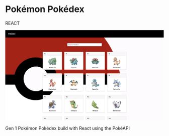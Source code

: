 # Pokémon Pokédex

REACT

<img src="src/images/screenshot.png">

Gen 1 Pokémon Pokédex build with React using the PokéAPI
